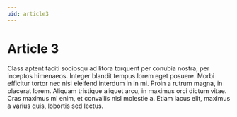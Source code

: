 ```yaml
---
uid: article3
---
```


# Article 3

Class aptent taciti sociosqu ad litora torquent per conubia nostra, per inceptos himenaeos. Integer blandit tempus lorem eget posuere. Morbi efficitur tortor nec nisi eleifend interdum in in mi. Proin a rutrum magna, in placerat lorem. Aliquam tristique aliquet arcu, in maximus orci dictum vitae. Cras maximus mi enim, et convallis nisl molestie a. Etiam lacus elit, maximus a varius quis, lobortis sed lectus.